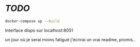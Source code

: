 # ***TODO***

```bash
docker-compose up --build
```

Interface dispo sur localhost:8051

un jour où je serai moins fatigué j'écrirai un vrai readme, promis..
